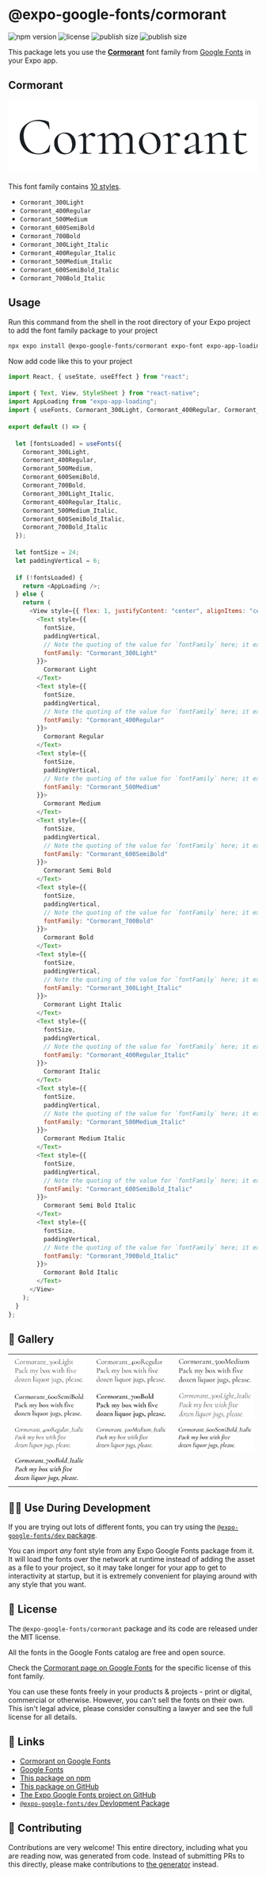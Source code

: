 # @expo-google-fonts/cormorant

![npm version](https://flat.badgen.net/npm/v/@expo-google-fonts/cormorant)
![license](https://flat.badgen.net/github/license/expo/google-fonts)
![publish size](https://flat.badgen.net/packagephobia/install/@expo-google-fonts/cormorant)
![publish size](https://flat.badgen.net/packagephobia/publish/@expo-google-fonts/cormorant)

This package lets you use the [**Cormorant**](https://fonts.google.com/specimen/Cormorant) font family from [Google Fonts](https://fonts.google.com/) in your Expo app.

## Cormorant

![Cormorant](./font-family.png)

This font family contains [10 styles](#-gallery).

- `Cormorant_300Light`
- `Cormorant_400Regular`
- `Cormorant_500Medium`
- `Cormorant_600SemiBold`
- `Cormorant_700Bold`
- `Cormorant_300Light_Italic`
- `Cormorant_400Regular_Italic`
- `Cormorant_500Medium_Italic`
- `Cormorant_600SemiBold_Italic`
- `Cormorant_700Bold_Italic`

## Usage

Run this command from the shell in the root directory of your Expo project to add the font family package to your project

```sh
npx expo install @expo-google-fonts/cormorant expo-font expo-app-loading
```

Now add code like this to your project

```js
import React, { useState, useEffect } from "react";

import { Text, View, StyleSheet } from "react-native";
import AppLoading from "expo-app-loading";
import { useFonts, Cormorant_300Light, Cormorant_400Regular, Cormorant_500Medium, Cormorant_600SemiBold, Cormorant_700Bold, Cormorant_300Light_Italic, Cormorant_400Regular_Italic, Cormorant_500Medium_Italic, Cormorant_600SemiBold_Italic, Cormorant_700Bold_Italic } from '@expo-google-fonts/cormorant';

export default () => {

  let [fontsLoaded] = useFonts({
    Cormorant_300Light, 
    Cormorant_400Regular, 
    Cormorant_500Medium, 
    Cormorant_600SemiBold, 
    Cormorant_700Bold, 
    Cormorant_300Light_Italic, 
    Cormorant_400Regular_Italic, 
    Cormorant_500Medium_Italic, 
    Cormorant_600SemiBold_Italic, 
    Cormorant_700Bold_Italic
  });

  let fontSize = 24;
  let paddingVertical = 6;

  if (!fontsLoaded) {
    return <AppLoading />;
  } else {
    return (
      <View style={{ flex: 1, justifyContent: "center", alignItems: "center" }}>
        <Text style={{
          fontSize,
          paddingVertical,
          // Note the quoting of the value for `fontFamily` here; it expects a string!
          fontFamily: "Cormorant_300Light"
        }}>
          Cormorant Light
        </Text>
        <Text style={{
          fontSize,
          paddingVertical,
          // Note the quoting of the value for `fontFamily` here; it expects a string!
          fontFamily: "Cormorant_400Regular"
        }}>
          Cormorant Regular
        </Text>
        <Text style={{
          fontSize,
          paddingVertical,
          // Note the quoting of the value for `fontFamily` here; it expects a string!
          fontFamily: "Cormorant_500Medium"
        }}>
          Cormorant Medium
        </Text>
        <Text style={{
          fontSize,
          paddingVertical,
          // Note the quoting of the value for `fontFamily` here; it expects a string!
          fontFamily: "Cormorant_600SemiBold"
        }}>
          Cormorant Semi Bold
        </Text>
        <Text style={{
          fontSize,
          paddingVertical,
          // Note the quoting of the value for `fontFamily` here; it expects a string!
          fontFamily: "Cormorant_700Bold"
        }}>
          Cormorant Bold
        </Text>
        <Text style={{
          fontSize,
          paddingVertical,
          // Note the quoting of the value for `fontFamily` here; it expects a string!
          fontFamily: "Cormorant_300Light_Italic"
        }}>
          Cormorant Light Italic
        </Text>
        <Text style={{
          fontSize,
          paddingVertical,
          // Note the quoting of the value for `fontFamily` here; it expects a string!
          fontFamily: "Cormorant_400Regular_Italic"
        }}>
          Cormorant Italic
        </Text>
        <Text style={{
          fontSize,
          paddingVertical,
          // Note the quoting of the value for `fontFamily` here; it expects a string!
          fontFamily: "Cormorant_500Medium_Italic"
        }}>
          Cormorant Medium Italic
        </Text>
        <Text style={{
          fontSize,
          paddingVertical,
          // Note the quoting of the value for `fontFamily` here; it expects a string!
          fontFamily: "Cormorant_600SemiBold_Italic"
        }}>
          Cormorant Semi Bold Italic
        </Text>
        <Text style={{
          fontSize,
          paddingVertical,
          // Note the quoting of the value for `fontFamily` here; it expects a string!
          fontFamily: "Cormorant_700Bold_Italic"
        }}>
          Cormorant Bold Italic
        </Text>
      </View>
    );
  }
};
```

## 🔡 Gallery


||||
|-|-|-|
|![Cormorant_300Light](./Cormorant_300Light.ttf.png)|![Cormorant_400Regular](./Cormorant_400Regular.ttf.png)|![Cormorant_500Medium](./Cormorant_500Medium.ttf.png)||
|![Cormorant_600SemiBold](./Cormorant_600SemiBold.ttf.png)|![Cormorant_700Bold](./Cormorant_700Bold.ttf.png)|![Cormorant_300Light_Italic](./Cormorant_300Light_Italic.ttf.png)||
|![Cormorant_400Regular_Italic](./Cormorant_400Regular_Italic.ttf.png)|![Cormorant_500Medium_Italic](./Cormorant_500Medium_Italic.ttf.png)|![Cormorant_600SemiBold_Italic](./Cormorant_600SemiBold_Italic.ttf.png)||
|![Cormorant_700Bold_Italic](./Cormorant_700Bold_Italic.ttf.png)||||


## 👩‍💻 Use During Development

If you are trying out lots of different fonts, you can try using the [`@expo-google-fonts/dev` package](https://github.com/expo/google-fonts/tree/master/font-packages/dev#readme).

You can import _any_ font style from any Expo Google Fonts package from it. It will load the fonts over the network at runtime instead of adding the asset as a file to your project, so it may take longer for your app to get to interactivity at startup, but it is extremely convenient for playing around with any style that you want.


## 📖 License

The `@expo-google-fonts/cormorant` package and its code are released under the MIT license.

All the fonts in the Google Fonts catalog are free and open source.

Check the [Cormorant page on Google Fonts](https://fonts.google.com/specimen/Cormorant) for the specific license of this font family.

You can use these fonts freely in your products & projects - print or digital, commercial or otherwise. However, you can't sell the fonts on their own. This isn't legal advice, please consider consulting a lawyer and see the full license for all details.

## 🔗 Links

- [Cormorant on Google Fonts](https://fonts.google.com/specimen/Cormorant)
- [Google Fonts](https://fonts.google.com/)
- [This package on npm](https://www.npmjs.com/package/@expo-google-fonts/cormorant)
- [This package on GitHub](https://github.com/expo/google-fonts/tree/master/font-packages/cormorant)
- [The Expo Google Fonts project on GitHub](https://github.com/expo/google-fonts)
- [`@expo-google-fonts/dev` Devlopment Package](https://github.com/expo/google-fonts/tree/master/font-packages/dev)

## 🤝 Contributing

Contributions are very welcome! This entire directory, including what you are reading now, was generated from code. Instead of submitting PRs to this directly, please make contributions to [the generator](https://github.com/expo/google-fonts/tree/master/packages/generator) instead.
